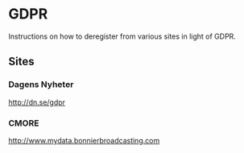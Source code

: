 # GDPR
Instructions on how to deregister from various sites in light of GDPR.

## Sites

### Dagens Nyheter
http://dn.se/gdpr

### CMORE
http://www.mydata.bonnierbroadcasting.com
